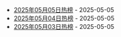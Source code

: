 * [2025年05月05日热榜](https://product-daily.haha.ai/posts/20250505) - 2025-05-05
* [2025年05月04日热榜](https://product-daily.haha.ai/posts/20250504) - 2025-05-05
* [2025年05月03日热榜](https://product-daily.haha.ai/posts/20250503) - 2025-05-05
